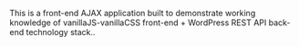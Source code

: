 This is a front-end AJAX application built to demonstrate working knowledge of vanillaJS-vanillaCSS front-end + WordPress REST API back-end technology stack..
